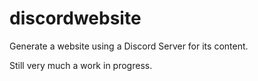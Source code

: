 # discordwebsite
Generate a website using a Discord Server for its content.

Still very much a work in progress.
